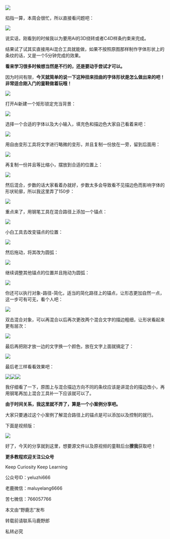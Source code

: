 ![](https://pic2.zhimg.com/v2-e5507d272507bc0895f5c2544bf0fbcd_r.jpg)

掐指一算，本周会很忙，所以直接看问题吧：

![](https://pic1.zhimg.com/v2-47bce48573dc12969c8f31a99356f434_r.jpg)

说实话，刚看到的时候我以为要用Ai的3D绕转或者C4D样条约束来完成。

结果试了试其实直接用Ai混合工具就能做，如果不按照原图那样制作字体形状上的条纹的话，又是一个5分钟完成的效果。

**看来学习很多时候想当然是不行的，还是要动手尝试才可以。**

因为时间有限，**今天就简单的说一下这种扭来扭曲的字体形状是怎么做出来的吧！非常适合刚入门的童鞋做着玩哦！**

![](https://pic2.zhimg.com/v2-29972d51c8ff091e19931910625efd1d_r.jpg)

打开Ai新建一个矩形锁定充当背景：

![](https://pic1.zhimg.com/v2-945338538490400b5883404a657bccd4_r.jpg)

选择一个合适的字体以及大小输入，填充色和描边色大家自己看着来吧：

![](https://pic3.zhimg.com/v2-6f05b339a37ddd11fe04bb17526e6f92_r.jpg)

用自由变形工具将文字进行略微的变形，并且复制一份放在一旁，留到后面用：

![](https://pic4.zhimg.com/v2-5ed45d020b8f6b39355eb4aab230129f_r.jpg)

再复制一份并且等比缩小，摆放到合适的位置上：

![](https://pic3.zhimg.com/v2-db7601c83678f99373ad4a0bc1e94d76_r.jpg)

然后混合，步数的话大家看着办就好，步数太多会导致看不见描边色而影响字体的形状轮廓，所以我这里弄了150步：

![](https://pic2.zhimg.com/v2-34be31f18caf6ac7b4ad09cfd5b536d5_r.jpg)

重点来了，用钢笔工具在混合路径上添加一个锚点：

![](https://pic3.zhimg.com/v2-bdfd33194781c7472185cb71eedefa02_r.jpg)

小白工具去改变锚点的位置：

![](https://pic1.zhimg.com/v2-6b914737ab2331e014495c6f6c21f1a8_r.jpg)

然后拖动，将其改为圆弧：

![](https://pic4.zhimg.com/v2-a44a9641d0910cb52a4dea556bc5c1a3_r.jpg)

继续调整其他锚点的位置并且拖动为圆弧：

![](https://pic2.zhimg.com/v2-1e6a6c8f13d56fcc647c40a18b47926d_r.jpg)

你还可以执行对象-路径-简化，适当的简化路径上的锚点，让形态更加自然一点，这一步可有可无，看个人吧：

![](https://pic2.zhimg.com/v2-5900a2de6e62e5c62a1f48d87b2bc99d_r.jpg)

双击混合对象，可以再混合以后再次更改两个混合文字的描边粗细，让形状看起来更有层次：

![](https://pic2.zhimg.com/v2-7cd55920596053ac9fd6f5671b1fb8ed_r.jpg)

最后再把刚才放一边的文字换一个颜色，放在文字上面就搞定了：

![](https://pic2.zhimg.com/v2-5579b703a237b079ecb8c92e5da900ed_r.jpg)

最后老三样看看效果吧：

![](https://pic4.zhimg.com/v2-5e84cff71df6e2c5c8f92531046b01f7_r.jpg)![](https://pic2.zhimg.com/v2-f61e336825b540da2aad367b39ce048d_r.jpg)![](https://pic2.zhimg.com/v2-5a15b611ca163f97180aea5127074d71_r.jpg)

我仔细看了一下，原图上与混合描边方向不同的条纹应该是讲混合的描边改小，再用钢笔再加上混合工具补一下应该就可以了。

**由于时间关系，我这里就不弄了，算是一个小案例分享吧。**

大家只要通过这个小案例了解混合路径上的锚点是可以添加以及控制的就行。

下面是视频版：

[![](https://pic1.zhimg.com/v2-abd132b926e6e9f2c6bc49ac8047bbbb.png)](https://link.zhihu.com/?target=https%3A//www.zhihu.com/video/1010878718524411904)

好了，今天的分享就到这里，想要源文件以及原视频的童鞋后台**撩我**获取吧！

**更多教程欢迎关注公众号**

Keep Curiosity Keep Learning

公众号ID：yeluzhi666

老鹿微信：maluyelang6666

苦七微信：766057766

本文由“野鹿志”发布

转载前请联系马鹿野郎

私转必究